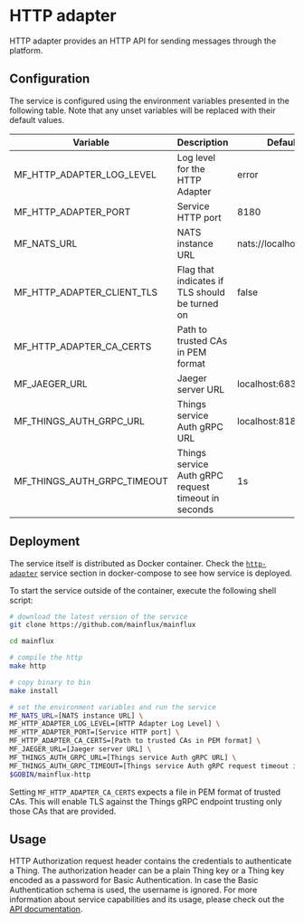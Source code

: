 # HTTP adapter

HTTP adapter provides an HTTP API for sending messages through the platform.

## Configuration

The service is configured using the environment variables presented in the
following table. Note that any unset variables will be replaced with their
default values.

| Variable                    | Description                                            | Default               |
| --------------------------- | ------------------------------------------------------ | --------------------- |
| MF_HTTP_ADAPTER_LOG_LEVEL   | Log level for the HTTP Adapter                         | error                 |
| MF_HTTP_ADAPTER_PORT        | Service HTTP port                                      | 8180                  |
| MF_NATS_URL                 | NATS instance URL                                      | nats://localhost:4222 |
| MF_HTTP_ADAPTER_CLIENT_TLS  | Flag that indicates if TLS should be turned on         | false                 |
| MF_HTTP_ADAPTER_CA_CERTS    | Path to trusted CAs in PEM format                      |                       |
| MF_JAEGER_URL               | Jaeger server URL                                      | localhost:6831        |
| MF_THINGS_AUTH_GRPC_URL     | Things service Auth gRPC URL                           | localhost:8181        |
| MF_THINGS_AUTH_GRPC_TIMEOUT | Things service Auth gRPC request timeout in seconds    | 1s                    |

## Deployment

The service itself is distributed as Docker container. Check the [`http-adapter`](https://github.com/mainflux/mainflux/blob/master/docker/docker-compose.yml#L245-L262) service section in 
docker-compose to see how service is deployed.

To start the service outside of the container, execute the following shell script:

```bash
# download the latest version of the service
git clone https://github.com/mainflux/mainflux

cd mainflux

# compile the http
make http

# copy binary to bin
make install

# set the environment variables and run the service
MF_NATS_URL=[NATS instance URL] \
MF_HTTP_ADAPTER_LOG_LEVEL=[HTTP Adapter Log Level] \
MF_HTTP_ADAPTER_PORT=[Service HTTP port] \
MF_HTTP_ADAPTER_CA_CERTS=[Path to trusted CAs in PEM format] \
MF_JAEGER_URL=[Jaeger server URL] \
MF_THINGS_AUTH_GRPC_URL=[Things service Auth gRPC URL] \
MF_THINGS_AUTH_GRPC_TIMEOUT=[Things service Auth gRPC request timeout in seconds] \
$GOBIN/mainflux-http
```

Setting `MF_HTTP_ADAPTER_CA_CERTS` expects a file in PEM format of trusted CAs. This will enable TLS against the Things gRPC endpoint trusting only those CAs that are provided.

## Usage

HTTP Authorization request header contains the credentials to authenticate a Thing. The authorization header can be a plain Thing key
or a Thing key encoded as a password for Basic Authentication. In case the Basic Authentication schema is used, the username is ignored.
For more information about service capabilities and its usage, please check out
the [API documentation](https://api.mainflux.io/?urls.primaryName=http.yml).

[doc]: https://docs.mainflux.io
